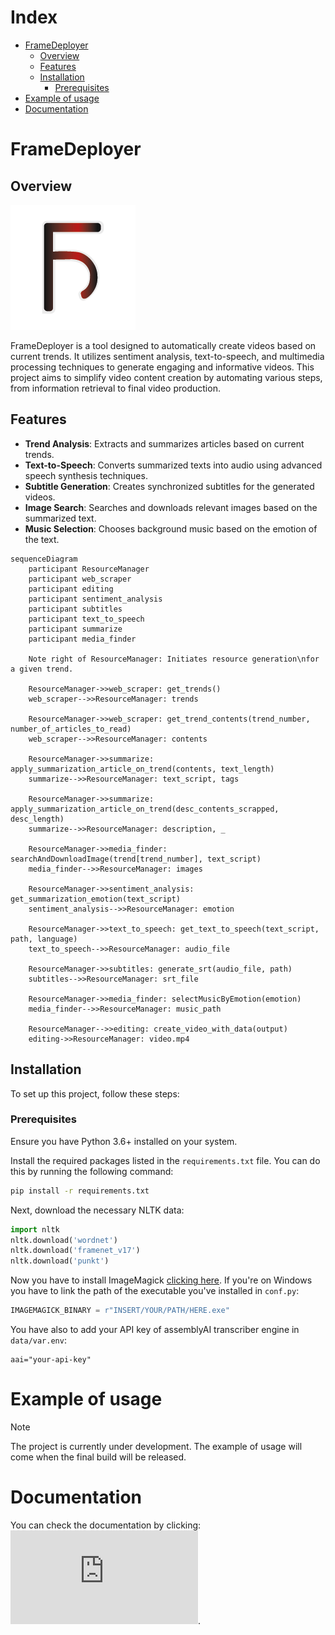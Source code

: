 # Index

<!-- toc -->

- [FrameDeployer](#framedeployer)
  * [Overview](#overview)
  * [Features](#features)
  * [Installation](#installation)
    + [Prerequisites](#prerequisites)
- [Example of usage](#example-of-usage)
- [Documentation](#documentation)

<!-- tocstop -->

# FrameDeployer

## Overview

![logo](https://github.com/FakeBlubba/FrameDeployer/blob/master/media/props/logob.png?raw=true)

FrameDeployer is a tool designed to automatically create videos based on current trends. It utilizes sentiment analysis, text-to-speech, and multimedia processing techniques to generate engaging and informative videos. This project aims to simplify video content creation by automating various steps, from information retrieval to final video production.

## Features
- **Trend Analysis**: Extracts and summarizes articles based on current trends.
- **Text-to-Speech**: Converts summarized texts into audio using advanced speech synthesis techniques.
- **Subtitle Generation**: Creates synchronized subtitles for the generated videos.
- **Image Search**: Searches and downloads relevant images based on the summarized text.
- **Music Selection**: Chooses background music based on the emotion of the text.

```mermaid
sequenceDiagram
    participant ResourceManager
    participant web_scraper
    participant editing
    participant sentiment_analysis
    participant subtitles
    participant text_to_speech
    participant summarize
    participant media_finder
    
    Note right of ResourceManager: Initiates resource generation\nfor a given trend.
    
    ResourceManager->>web_scraper: get_trends()
    web_scraper-->>ResourceManager: trends
    
    ResourceManager->>web_scraper: get_trend_contents(trend_number, number_of_articles_to_read)
    web_scraper-->>ResourceManager: contents
    
    ResourceManager->>summarize: apply_summarization_article_on_trend(contents, text_length)
    summarize-->>ResourceManager: text_script, tags
    
    ResourceManager->>summarize: apply_summarization_article_on_trend(desc_contents_scrapped, desc_length)
    summarize-->>ResourceManager: description, _
    
    ResourceManager->>media_finder: searchAndDownloadImage(trend[trend_number], text_script)
    media_finder-->>ResourceManager: images
    
    ResourceManager->>sentiment_analysis: get_summarization_emotion(text_script)
    sentiment_analysis-->>ResourceManager: emotion
    
    ResourceManager->>text_to_speech: get_text_to_speech(text_script, path, language)
    text_to_speech-->>ResourceManager: audio_file
    
    ResourceManager->>subtitles: generate_srt(audio_file, path)
    subtitles-->>ResourceManager: srt_file
    
    ResourceManager->>media_finder: selectMusicByEmotion(emotion)
    media_finder-->>ResourceManager: music_path
    
    ResourceManager-->>editing: create_video_with_data(output)
	editing->>ResourceManager: video.mp4
```



## Installation
To set up this project, follow these steps:

### Prerequisites
Ensure you have Python 3.6+ installed on your system.

Install the required packages listed in the `requirements.txt` file. You can do this by running the following command:

```bash
pip install -r requirements.txt
```

Next, download the necessary NLTK data:

```python
import nltk
nltk.download('wordnet')
nltk.download('framenet_v17')
nltk.download('punkt')
```

Now you have to install ImageMagick [clicking here](https://imagemagick.org/script/download.php). If you're on Windows you have to link the path of the executable you've installed in ```conf.py```:

```python
IMAGEMAGICK_BINARY = r"INSERT/YOUR/PATH/HERE.exe"
```

You have also to add your API key of assemblyAI transcriber engine in ```data/var.env```:

```env
aai="your-api-key"
```



# Example of usage

> [!NOTE]
>
> The project is currently under development. The example of usage will come when the final build will be released.

# Documentation

You can check the documentation by clicking: ![here](https://github.com/FakeBlubba/FrameDeployer/blob/master/build/index.html?raw=true).


